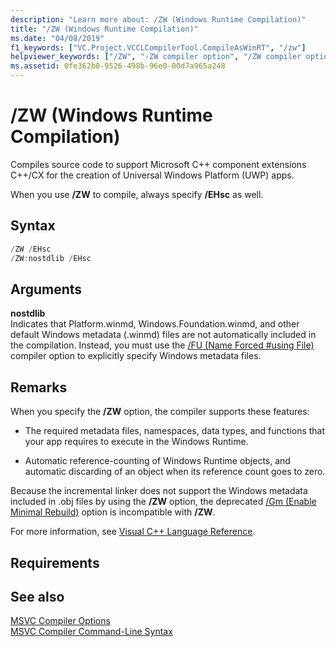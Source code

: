 ```yaml
---
description: "Learn more about: /ZW (Windows Runtime Compilation)"
title: "/ZW (Windows Runtime Compilation)"
ms.date: "04/08/2019"
f1_keywords: ["VC.Project.VCCLCompilerTool.CompileAsWinRT", "/zw"]
helpviewer_keywords: ["/ZW", "-ZW compiler option", "/ZW compiler option", "-ZW", "Windows Runtime compiler option"]
ms.assetid: 0fe362b0-9526-498b-96e0-00d7a965a248
---
```

# /ZW (Windows Runtime Compilation)

Compiles source code to support Microsoft C++ component extensions C++/CX for the creation of Universal Windows Platform (UWP) apps.

When you use **/ZW** to compile, always specify **/EHsc** as well.

## Syntax

```cpp
/ZW /EHsc
/ZW:nostdlib /EHsc
```

## Arguments

**nostdlib**<br/>
Indicates that Platform.winmd, Windows.Foundation.winmd, and other default Windows metadata (.winmd) files are not automatically included in the compilation. Instead, you must use the [/FU (Name Forced #using File)](fu-name-forced-hash-using-file.md) compiler option to explicitly specify Windows metadata files.

## Remarks

When you specify the **/ZW** option, the compiler supports these features:

- The required metadata files, namespaces, data types, and functions that your app requires to execute in the Windows Runtime.

- Automatic reference-counting of Windows Runtime objects, and automatic discarding of an object when its reference count goes to zero.

Because the incremental linker does not support the Windows metadata included in .obj files by using the **/ZW** option, the deprecated [/Gm (Enable Minimal Rebuild)](gm-enable-minimal-rebuild.md) option is incompatible with **/ZW**.

For more information, see [Visual C++ Language Reference](../../cppcx/visual-c-language-reference-c-cx.md).

## Requirements

## See also

[MSVC Compiler Options](compiler-options.md)<br/>
[MSVC Compiler Command-Line Syntax](compiler-command-line-syntax.md)
